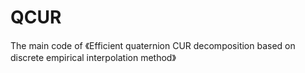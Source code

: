 # QCUR
The main code of 《Efficient quaternion CUR decomposition based on discrete  empirical interpolation method》
